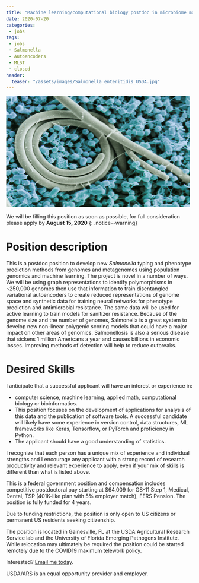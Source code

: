 ```yaml
---
title: "Machine learning/computational biology postdoc in microbiome modeling"
date: 2020-07-20
categories:
 - jobs
tags:
 - jobs
 - Salmonella
 - Autoencoders
 - MLST
 - closed
header:
  teaser: "/assets/images/Salmonella_enteritidis_USDA.jpg"
---
```


<script type="application/ld+json">
{
  "@context" : "https://schema.org/",
  "@type" : "JobPosting",
  "title" : "Machine learning computational biology postdoc in bacterial genomics",
  "description" : "<p>This is a postdoc position to develop new Salmonella typing and
phenotype prediction methods from genomes and metagenomes using population
genomics and machine learning.  The project is novel in a number of ways. We will be using
graph representations to identify polymorphisms in ~250,000 genomes then use that information to train
disentangled variational autoencoders to create reduced representations of genome space and synthetic data for
training neural networks for phenotype prediction and antimicrobial resistance. The same data will
be used for active learning to train models for sanitizer resistance. Because of the genome size and the number of
genomes, Salmonella is a great system to develop new non-linear polygenic scoring models that could have a
 major impact on other areas of genomics.  Salmonellosis is also a serious disease that sickens 1 million  Americans
 a year and causes billions in economic losses. Improving methods of detection will help to reduce outbreaks.
</p>
<p>I anticipate that a successful applicant will have an interest or experience in:</p>
  <ul>
    <li>computer science, machine learning, applied math, computational biology or bioinformatics.</li>
    <li>This position focuses on the development of applications for analysis
        of this data and the publication of software tools. A successful candidate will
        likely have some experience in version control, data structures, ML
        frameworks like Keras, Tensorflow, or PyTorch and proficiency in Python</li>
  <li>The applicant should have a good understanding of statistics.</li>
  </ul>
  <p>
  I recognize that each person has a unique mix of experience and individual strengths and I encourage any
applicant with a strong record of research productivity and relevant experience
to apply, even if your mix of skills is different than what is listed above.</p>
<p>This is a federal government position and compensation includes competitive postdoctoral pay starting at $64,009 for
 GS-11 Step 1, Medical, Dental, TSP (401K-like plan with 5% employer match), FERS Pension. The position is fully
 funded for 4 years.</p>
<p>Due to funding restrictions, the position is only open to US citizens or permanent US residents seeking citizenship.</>
<p>The position is located in Gainesville, FL at the USDA Agricultural Research Service lab and the
 University of Florida Emerging Pathogens Institute. While relocation may ultimately be required the position could
 be started remotely due to the COVID19 maximum telework policy.</p><p>USDA/ARS is an equal opportunity provider and employer.</p>",
  "identifier": {
    "@type": "PropertyValue",
    "name": "USDA-ARS",
    "value": "000001"
  },
  "datePosted" : "2020-07-10",
  "validThrough" : "2020-09-10T00:00",
  "applicantLocationRequirements": {
    "@type": "Country",
    "name": "USA"
  },
  "jobLocation": {
  "@type": "Place",
  "address": {
    "@type": "PostalAddress",
    "streetAddress": "2055 Mowry Road",
    "addressLocality": "Gainesville",
    "addressRegion": "FL",
    "postalCode": "32610",
    "addressCountry": "US"
  }
 },
  "employmentType": "FULL_TIME",
  "hiringOrganization" : {
    "@type" : "Organization",
    "name" : "United States Department of Agriculture, Agricultural Research Service",
    "sameAs" : "https://www.ars.usda.gov/",
    "logo" : "https://tinyecology.com/assets/USDALOGO-RGB.png"
  },
 "baseSalary": {
    "@type": "MonetaryAmount",
    "currency": "USD",
    "value": {
      "@type": "QuantitativeValue",
      "value": 64009,
      "unitText": "Year"
    }
  }
}
</script>

![](/assets/images/Salmonella_enteritidis_USDA.jpg)

We will be filling this position as soon as possible, for full consideration please apply by **August 15, 2020**
{: .notice--warning}

# Position description

This is a postdoc position to develop new *Salmonella* typing and
phenotype prediction methods from genomes and metagenomes using population
genomics and machine learning.  The project is novel in a number of ways. We will be using
graph representations to identify polymorphisms in ~250,000 genomes then use that information to train
disentangled variational autoencoders to create reduced representations of genome space and synthetic data for
training neural networks for phenotype prediction and antimicrobial resistance. The same data will
be used for active learning to train models for sanitizer resistance. Because of the genome size and the number of
genomes, Salmonella is a great system to develop new non-linear polygenic scoring models that could have a
 major impact on other areas of genomics.  Salmonellosis is also a serious disease that sickens 1 million  Americans
 a year and causes billions in economic losses. Improving methods of detection will help to reduce outbreaks.


# Desired Skills

I anticipate that a successful applicant will have an interest or experience in:

* computer science, machine learning, applied math, computational biology or bioinformatics.
* This position focuses on the development of applications for analysis
of this data and the publication of software tools. A successful candidate will
likely have some experience in version control, data structures, ML
frameworks like Keras, Tensorflow, or PyTorch and proficiency in Python.
* The applicant should have a good understanding of statistics.

I recognize that each person
has a unique mix of experience and individual strengths and I encourage any
applicant with a strong record of research productivity and relevant experience
to apply, even if your mix of skills is different than what is listed above.

This is a federal government position and compensation includes competitive postdoctoral pay starting at $64,009 for
 GS-11 Step 1, Medical, Dental, TSP (401K-like plan with 5% employer match), FERS Pension. The position is fully
 funded for 4 years.

Due to funding restrictions, the position is only open to US citizens or permanent US residents seeking citizenship.

The position is located in Gainesville, FL at the USDA Agricultural Research Service lab and the
 University of Florida Emerging Pathogens Institute. While relocation may ultimately be required the position could
 be started remotely due to the COVID19 maximum telework policy.

Interested? [Email me today](mailto:adam.rivers@usda.gov?Subject=salmonella-postdoc-position).



USDA/ARS is an equal opportunity provider and employer.
